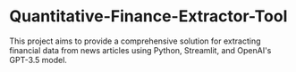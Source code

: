 # Quantitative-Finance-Extractor-Tool
This project aims to provide a comprehensive solution for extracting financial data from news articles using Python, Streamlit, and OpenAI's GPT-3.5 model.
